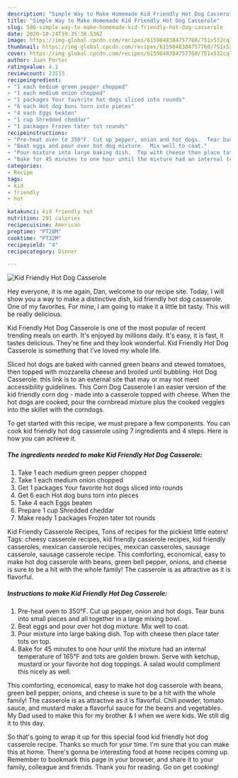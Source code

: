 ```yaml
---
description: "Simple Way to Make Homemade Kid Friendly Hot Dog Casserole"
title: "Simple Way to Make Homemade Kid Friendly Hot Dog Casserole"
slug: 586-simple-way-to-make-homemade-kid-friendly-hot-dog-casserole
date: 2020-10-24T19:35:38.536Z
image: https://img-global.cpcdn.com/recipes/6159848384757760/751x532cq70/kid-friendly-hot-dog-casserole-recipe-main-photo.jpg
thumbnail: https://img-global.cpcdn.com/recipes/6159848384757760/751x532cq70/kid-friendly-hot-dog-casserole-recipe-main-photo.jpg
cover: https://img-global.cpcdn.com/recipes/6159848384757760/751x532cq70/kid-friendly-hot-dog-casserole-recipe-main-photo.jpg
author: Juan Porter
ratingvalue: 4.1
reviewcount: 23533
recipeingredient:
- "1 each medium green pepper chopped"
- "1 each medium onion chopped"
- "1 packages Your favorite hot dogs sliced into rounds"
- "6 each Hot dog buns torn into pieces"
- "4 each Eggs beaten"
- "1 cup Shredded cheddar"
- "1 packages Frozen tater tot rounds"
recipeinstructions:
- "Pre-heat oven to 350°F. Cut up pepper, onion and hot dogs.  Tear buns into small pieces and all together in a large mixing bowl."
- "Beat eggs and pour over hot dog mixture.  Mix well to coat."
- "Pour mixture into large baking dish.  Top with cheese then place tater tots on top."
- "Bake for 45 minutes to one hour until the mixture had an internal temperature of 165°F and tots are golden brown.  Serve with ketchup, mustard or your favorite hot dog toppings.  A salad would compliment this nicely as well."
categories:
- Recipe
tags:
- kid
- friendly
- hot

katakunci: kid friendly hot 
nutrition: 291 calories
recipecuisine: American
preptime: "PT28M"
cooktime: "PT32M"
recipeyield: "4"
recipecategory: Dinner

---
```



![Kid Friendly Hot Dog Casserole](https://img-global.cpcdn.com/recipes/6159848384757760/751x532cq70/kid-friendly-hot-dog-casserole-recipe-main-photo.jpg)

Hey everyone, it is me again, Dan, welcome to our recipe site. Today, I will show you a way to make a distinctive dish, kid friendly hot dog casserole. One of my favorites. For mine, I am going to make it a little bit tasty. This will be really delicious.

Kid Friendly Hot Dog Casserole is one of the most popular of recent trending meals on earth. It's enjoyed by millions daily. It's easy, it is fast, it tastes delicious. They're fine and they look wonderful. Kid Friendly Hot Dog Casserole is something that I've loved my whole life.

Sliced hot dogs are baked with canned green beans and stewed tomatoes, then topped with mozzarella cheese and broiled until bubbling. Hot Dog Casserole. this link is to an external site that may or may not meet accessibility guidelines. This Corn Dog Casserole I an easier version of the kid friendly corn dog - made into a casserole topped with cheese. When the hot dogs are cooked, pour the cornbread mixture plus the cooked veggies into the skillet with the corndogs.


To get started with this recipe, we must prepare a few components. You can cook kid friendly hot dog casserole using 7 ingredients and 4 steps. Here is how you can achieve it.

<!--inarticleads1-->

##### The ingredients needed to make Kid Friendly Hot Dog Casserole:

1. Take 1 each medium green pepper chopped
1. Take 1 each medium onion chopped
1. Get 1 packages Your favorite hot dogs sliced into rounds
1. Get 6 each Hot dog buns torn into pieces
1. Take 4 each Eggs beaten
1. Prepare 1 cup Shredded cheddar
1. Make ready 1 packages Frozen tater tot rounds


Kid Friendly Casserole Recipes, Tons of recipes for the pickiest little eaters! Tags: cheesy casserole recipes, kid friendly casserole recipes, kid friendly casseroles, mexican casserole recipes, mexican casseroles, sausage casserole, sausage casserole recipe. This comforting, economical, easy to make hot dog casserole with beans, green bell pepper, onions, and cheese is sure to be a hit with the whole family! The casserole is as attractive as it is flavorful. 

<!--inarticleads2-->

##### Instructions to make Kid Friendly Hot Dog Casserole:

1. Pre-heat oven to 350°F. Cut up pepper, onion and hot dogs.  Tear buns into small pieces and all together in a large mixing bowl.
1. Beat eggs and pour over hot dog mixture.  Mix well to coat.
1. Pour mixture into large baking dish.  Top with cheese then place tater tots on top.
1. Bake for 45 minutes to one hour until the mixture had an internal temperature of 165°F and tots are golden brown.  Serve with ketchup, mustard or your favorite hot dog toppings.  A salad would compliment this nicely as well.


This comforting, economical, easy to make hot dog casserole with beans, green bell pepper, onions, and cheese is sure to be a hit with the whole family! The casserole is as attractive as it is flavorful. Chili powder, tomato sauce, and mustard make a flavorful sauce for the beans and vegetables. My Dad used to make this for my brother &amp; I when we were kids. We still dig it to this day. 

So that's going to wrap it up for this special food kid friendly hot dog casserole recipe. Thanks so much for your time. I'm sure that you can make this at home. There's gonna be interesting food at home recipes coming up. Remember to bookmark this page in your browser, and share it to your family, colleague and friends. Thank you for reading. Go on get cooking!
